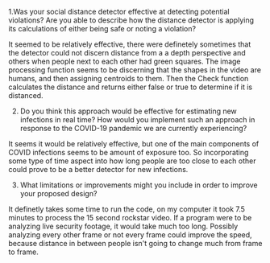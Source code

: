 1.Was your social distance detector effective at detecting potential violations? Are you able to describe how the distance detector is applying its calculations of either being safe or noting a violation?

It seemed to be relatively effective, there were definetely sometimes that the detector could not discern distance from a a depth perspective and others when people next to each other had green squares. The image processing function seems to be discerning that the shapes in the video are humans, and then assigning centroids to them. Then the Check function calculates the distance and returns either false or true to determine if it is distanced.

2. Do you think this approach would be effective for estimating new infections in real time? How would you implement such an approach in response to the COVID-19 pandemic we are currently experiencing?

It seems it would be relatively effective, but one of the main components of COVID infections seems to be amount of exposure too. So incorporating some type of time aspect into how long people are too close to each other could prove to be a better detector for new infections.

3. What limitations or improvements might you include in order to improve your proposed design?

It definetly takes some time to run the code, on my computer it took 7.5 minutes to process the 15 second rockstar video. If a program were to be analyzing live security footage, it would take much too long. Possibly analyzing every other frame or not every frame could improve the speed, because distance in between people isn't going to change much from frame to frame. 
